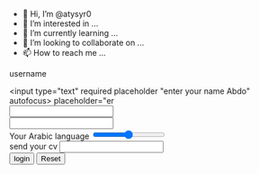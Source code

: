 - 👋 Hi, I’m @atysyr0
- 👀 I’m interested in ...
- 🌱 I’m currently learning ...
- 💞️ I’m looking to collaborate on ...
- 📫 How to reach me ...

<!---
atysyr0/atysyr0 is a ✨ special ✨ repository because its `README.md` (this file) appears on your GitHub profile.
You can click the Preview link to take a look at your changes.
--->
<html>
<title>my page</title>

</head> <body>

<form action="form.html"> <label>username</label>

<input type="text" required placeholder "enter your name Abdo" autofocus> placeholder="er
<br>
<label></label><input type="password Abdo2022" required>
<br>
<label></label>
<input type="atysyr075@gmail.com">
<br>
<label> Your Arabic language</label>
<input type="range" min="0" max="100">
<br>
<label>send your cv</label>
<input type="noname(11.).html">
<br>
<input type="submit" value="login">
<input type="reset">
</form>
</body>
